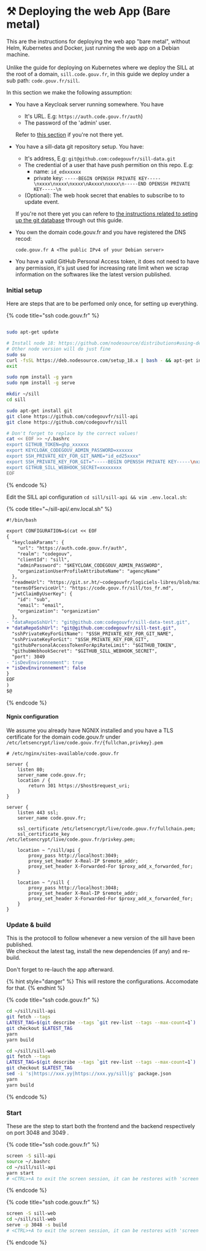 # ⚒ Deploying the web App (Bare metal)

This are the instructions for deploying the web app "bare metal", without Helm, Kubernetes and Docker, just running the web app on a Debian machine.  \
\
Unlike the guide for deploying on Kubernetes where we deploy the SILL at the root of a domain, `sill.code.gouv.fr`, in this guide we deploy under a sub path: `code.gouv.fr/sill`.

In this section we make the following assumption: &#x20;

*   You have a Keycloak server running somewhere. You have

    * It's URL. E.g: `https://auth.code.gouv.fr/auth`)&#x20;
    * The password of the 'admin' user.&#x20;

    Refer to [this section](deploying.md#installing-keycloak) if you're not there yet.
*   You have a sill-data git repository setup. You have:

    * It's address, E.g: `git@github.com:codegouvfr/sill-data.git`
    * The credential of a user that have push permition on this repo. E.g:&#x20;
      * name: `id_edxxxxxx`
      * private key: `-----BEGIN OPENSSH PRIVATE KEY-----\nxxxx\nxxxx\nxxxx\nAxxxx\nxxxx\n-----END OPENSSH PRIVATE KEY-----\n`
    * (Optional): The web hook secret that enables to subscribe to to update event.

    If you're not there yet you can refere to [the instructions related to seting up the git database](deploying.md#the-git-based-database) through out this guide.
*   You own the domain code.gouv.fr and you have registered the DNS recod:

    `code.gouv.fr A <The public IPv4 of your Debian server>`
* You have a valid GitHub Personal Access token, it does not need to have any permission, it's just used for increasing rate limit when we scrap information on the softwares like the latest version published. &#x20;

### Initial setup

Here are steps that are to be perfomed only once, for setting up everything.

{% code title="ssh code.gouv.fr" %}
```bash

sudo apt-get update

# Install node 18: https://github.com/nodesource/distributions#using-debian-as-root
# Other node version will do just fine
sudo su
curl -fsSL https://deb.nodesource.com/setup_18.x | bash - && apt-get install -y nodejs
exit

sudo npm install -g yarn
sudo npm install -g serve

mkdir ~/sill
cd sill

sudo apt-get install git
git clone https://github.com/codegouvfr/sill-api
git clone https://github.com/codegouvfr/sill

# Don't forget to replace by the correct values!
cat << EOF >> ~/.bashrc
export GITHUB_TOKEN=ghp_xxxxxx
export KEYCLOAK_CODEGOUV_ADMIN_PASSWORD=xxxxxx
export SSH_PRIVATE_KEY_FOR_GIT_NAME="id_ed25xxxx"
export SSH_PRIVATE_KEY_FOR_GIT="-----BEGIN OPENSSH PRIVATE KEY-----\nxxxx\nxxxx\nxxxx\nAxxxx\nxxxx\n-----END OPENSSH PRIVATE KEY-----\n"
export GITHUB_SILL_WEBHOOK_SECRET=xxxxxxxx
EOF
```
{% endcode %}

Edit the SILL api configuration `cd sill/sill-api && vim .env.local.sh`:

{% code title="~/sill-api/.env.local.sh" %}
```diff
#!/bin/bash

export CONFIGURATION=$(cat << EOF
{
  "keycloakParams": {
    "url": "https://auth.code.gouv.fr/auth",
    "realm": "codegouv",
    "clientId": "sill",
    "adminPassword": "$KEYCLOAK_CODEGOUV_ADMIN_PASSWORD",
    "organizationUserProfileAttributeName": "agencyName"
  },
  "readmeUrl": "https://git.sr.ht/~codegouvfr/logiciels-libres/blob/main/sill.md",
  "termsOfServiceUrl": "https://code.gouv.fr/sill/tos_fr.md",
  "jwtClaimByUserKey": {
    "id": "sub",
    "email": "email",
    "organization": "organization"
  },
- "dataRepoSshUrl": "git@github.com:codegouvfr/sill-data-test.git",
+ "dataRepoSshUrl": "git@github.com:codegouvfr/sill-test.git",
  "sshPrivateKeyForGitName": "$SSH_PRIVATE_KEY_FOR_GIT_NAME",
  "sshPrivateKeyForGit": "$SSH_PRIVATE_KEY_FOR_GIT",
  "githubPersonalAccessTokenForApiRateLimit": "$GITHUB_TOKEN",
  "githubWebhookSecret": "$GITHUB_SILL_WEBHOOK_SECRET",
  "port": 3049
- "isDevEnvironnement": true
+ "isDevEnvironnement": false
}
EOF
) 
$@
```
{% endcode %}

#### Ngnix configuration

We assume you already have NGNIX installed and you have a TLS certificate for the domain code.gouv.fr under `/etc/letsencrypt/live/code.gouv.fr/{fullchan,privkey}.pem`

```nginx
# /etc/nginx/sites-available/code.gouv.fr

server {
    listen 80;
    server_name code.gouv.fr;
    location / {
        return 301 https://$host$request_uri;
    }
}

server {
    listen 443 ssl;
    server_name code.gouv.fr;

    ssl_certificate /etc/letsencrypt/live/code.gouv.fr/fullchain.pem;
    ssl_certificate_key /etc/letsencrypt/live/code.gouv.fr/privkey.pem;

    location ~ ^/sill/api {
        proxy_pass http://localhost:3049;
        proxy_set_header X-Real-IP $remote_addr;
        proxy_set_header X-Forwarded-For $proxy_add_x_forwarded_for;
    }

    location ~ ^/sill {
        proxy_pass http://localhost:3048;
        proxy_set_header X-Real-IP $remote_addr;
        proxy_set_header X-Forwarded-For $proxy_add_x_forwarded_for;
    }
}
```

### Update & build

This is the protocoll to follow whenever a new version of the sill have been published.  \
We checkout the latest tag, install the new dependencies (if any) and re-build.

Don't forget to re-lauch the app afterward. &#x20;

{% hint style="danger" %}
This will restore the configurations. Accomodate for that.
{% endhint %}

{% code title="ssh code.gouv.fr" %}
```bash
cd ~/sill/sill-api
git fetch --tags
LATEST_TAG=$(git describe --tags `git rev-list --tags --max-count=1`)
git checkout $LATEST_TAG
yarn
yarn build

cd ~/sill/sill-web
git fetch --tags
LATEST_TAG=$(git describe --tags `git rev-list --tags --max-count=1`)
git checkout $LATEST_TAG
sed -i 's|https://xxx.yy|https://xxx.yy/sill|g' package.json
yarn
yarn build
```
{% endcode %}

### Start

These are the step to start both the frontend and the backend respectively on port 3048 and 3049 .

{% code title="ssh code.gouv.fr" %}
```bash
screen -S sill-api
source ~/.bashrc
cd ~/sill/sill-api
yarn start
# <CTRL>+A to exit the screen session, it can be restores with 'screen -r sill-api'
```
{% endcode %}

{% code title="ssh code.gouv.fr" %}
```bash
screen -S sill-web
cd ~/sill/sill-web
serve -p 3048 -s build
# <CTRL>+A to exit the screen session, it can be restores with 'screen -r sill-web'
```
{% endcode %}
